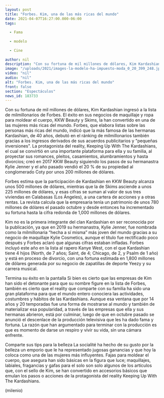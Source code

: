 ```yaml
---
layout: post
title: "Forbes. Kim, una de las más ricas del mundo"
date: 2021-04-07T16:27:00.000-06:00
tags:
  
  - Fama
  
  - modelo
  
  - Cine
  
author: nil
description: "Con su fortuna de mil millones de dólares, Kim Kardashian ingresó a la lista de milmillonarios de Forbes. "
image: "/uploads/2021/images-la-modelo-ha-impuesto-moda_0_20_399_248.jpg"
video: "nil"
audio: "nil"
alt: "Forbes. Kim, una de las más ricas del mundo"
front: false
section: "Espectáculos"
news_id: 183733
---
```


Con su fortuna de mil millones de dólares, Kim Kardashian ingresó a la lista de milmillonarios de Forbes. El éxito en sus negocios de maquillaje y ropa para moldear el cuerpo, KKW Beauty y Skims, la han convertido en una de las mujeres más ricas del mundo. Forbes, que elabora listas sobre las personas más ricas del mundo, indicó que la más famosa de las hermanas Kardashian, de 40 años, debutó en el ránking de milmillonarios también gracias a los ingresos derivados de sus acuerdos publicitarios y "pequeñas inversiones". La protagonista del reality, Keeping Up With The Kardashians, el cual se convirtió en una importante plataforma para ella y su familia, al proyectar sus romances, pleitos, casamientos, alumbramientos y hasta divorcios; creó en 2017 KKW Beauty siguiendo los pasos de su hermanastra Kylie Jenner y el año pasado vendió el 20 % de su propiedad al conglomerado Coty por unos 200 millones de dólares. 

Forbes estima que la participación de Kardashian en KKW Beauty alcanza unos 500 millones de dólares, mientras que la de Skims asciende a unos 225 millones de dólares, y esas cifras se suman al valor de sus tres viviendas en Calabasas (Los Ángeles), a una cartera de acciones y a otras rentas. La revista calcula que la empresaria tenía un patrimonio de unos 780 millones de dólares el pasado octubre y desde entonces ha incrementado su fortuna hasta la cifra redonda de 1,000 millones de dólares. 

Kim no es la primera integrante del clan Kardashian en ser reconocida por la publicación, ya que en 2019 su hermanastra, Kylie Jenner, fue nombrada como la milmillonaria “hecha a sí misma” más joven del mundo gracias a su negocio de maquillaje Kylie Cosmetics, aunque el título fue rectificado poco después y Forbes aclaró que algunas cifras estaban infladas. Forbes incluyó este año en la lista al rapero Kanye West, con el que Kardashian tiene 4 hijos (North, de 7 años; Saint, de 4; Chicago, de 2, y Psalm de 1 año) y está en proceso de divorcio, con una fortuna estimada en 1,800 millones de dólares generada por su negocio de zapatillas de deporte Yeezy y su carrera musical. 

Termina su éxito en la pantalla Si bien es cierto que las empresas de Kim han sido el detonante para que su nombre figure en la lista de Forbes, también es cierto que el reality que comparte con su familia ha sido una gran plataforma para que el mundo entero conociera las actividades, costumbres y hábitos de las Kardashians. Aunque esa ventana que por 14 años y 20 temporadas fue una forma de mostrarse al mundo y también de materializar esa popularidad, a través de las empresas que ella y sus hermanas abrieron, está por culminar, luego de que en octubre pasado se anunció el descenlace de la producción televisiva que les ha dado fama y fortuna. La razón que han argumentado para terminar con la producción es que es momento de darse un respiro y vivir su vida, sin una cámara enfrente. 

Comparte sus tips para la belleza La socialité ha hecho de su gusto por la belleza un emporio que le ha representado jugosas ganancias y que hoy la coloca como una de las mujeres más influyentes. Fajas para moldear el cuerpo, que asegura han sido básicas en la figura que luce; maquillajes, labiales, fragancias y gafas para el solo son solo algunos de los artículos que, con el sello de Kim, se han convertido en accesorios básicos que emulan los pasos o acciones de la protagonista del reality Keeping Up With The Kardashians. 

(milenio)